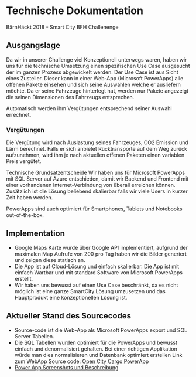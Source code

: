 # Technische Dokumentation
BärnHäckt 2018 - Smart City BFH Challenenge

## Ausgangslage
Da wir in unserer Challenge viel Konzeptionell unterwegs waren, haben wir uns für die technische Umsetzung einen spezifischen Use Case ausgesucht der im ganzen Prozess abgewickelt werden. Der Use Case ist aus Sicht eines Zusteller. Dieser kann in einer Web-App (Microsoft PowerApps) alle offenen Pakete einsehen und sich seine Auswählen welche er ausliefern möchte.
Da er seine Fahrzeuge hinterlegt hat, werden nur Pakete angezeigt die seinen Dimensionen des Fahrzeugs entsprechen. 

Automatisch werden ihm Vergütungen entsprechend seiner Auswahl errechnet.

### Vergütungen
Die Vergütung wird nach Auslastung seines Fahrzeuges, CO2 Emission und Lärm berechnet. Falls er sich anbietet Rücktransporte auf dem Weg zurück aufzunehmen, wird ihm je nach aktuellen offenen Paketen einen variablen Preis vergütet.

Technische Grundsatzentscheide
Wir haben uns für Microsoft PowerApps mit SQL Server auf Azure entschieden, damit wir Backend und Frontend mit einer vorhandenen Internet-Verbindung von überall erreichen können. Zusätzlich ist die Lösung beliebend skalierbar falls wir viele Users in kurzer Zeit haben werden.

PowerApps sind auch optimiert für Smartphones, Tablets und Notebooks out-of-the-box.

## Implementation
- Google Maps Karte wurde über Google API implementiert, aufgrund der maximalen Map Aufrufe von 200 pro Tag haben wir die Bilder generiert und zeigen diese statisch an.
- Die App ist auf Cloud-Lösung und einfach skalierbar. Die App ist mit einfach Wartbar und mit standard Software von Microsoft PowerApps erstellt.
- Wir haben uns bewusst auf einen Use Case beschränkt, da es nicht möglich ist eine ganze SmartCity Lösung umzusetzen und das Hauptprodukt eine konzeptionellen Lösung ist.

## Aktueller Stand des Sourcecodes
- Source-code ist die Web-App als Microsoft PowerApps export und SQL Server Tabellen.
- Die SQL Tabellen wurden optimiert für die PowerApps und bewusst einfach und denormalisiert gehalten. Bei einer richtigen Applikation würde man dies normalisieren und Datenbank optimiert erstellen
Link zum WebApp Source code: [Open City Cargo PowerApp](https://github.com/sspaeti/bfh-Hackathon-Open-City-Cargo/blob/master/Open%20City%20Cargo%20V1_1.msapp)
- [Power App Screenshots und Beschreibung](https://github.com/sspaeti/bfh-Hackathon-Open-City-Cargo/blob/master/PowerApp%20Description.md)


